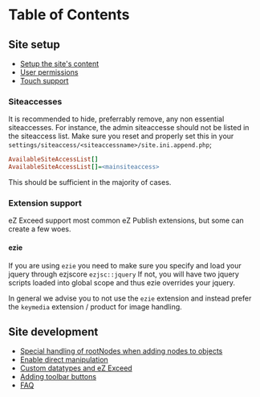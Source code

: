 Table of Contents
=================

## Site setup

* [Setup the site's content](https://github.com/KeyteqLabs/ezexceed-guide/blob/master/en/developer/content-setup.md)
* [User permissions](https://github.com/KeyteqLabs/ezexceed-guide/blob/master/en/developer/permissions.md)
* [Touch support](https://github.com/KeyteqLabs/ezexceed-guide/blob/master/en/developer/touch-support.md)

### Siteaccesses

It is recommended to hide, preferrably remove, any non essential siteaccesses.
For instance, the admin siteaccesse should not be listed in the siteaccess list.
Make sure you reset and properly set this in your `settings/siteaccess/<siteaccessname>/site.ini.append.php`;

```ini
AvailableSiteAccessList[]
AvailableSiteAccessList[]=<mainsiteaccess>
```

This should be sufficient in the majority of cases.

### Extension support

eZ Exceed support most common eZ Publish extensions, but some can create a few woes.

#### ezie

If you are using `ezie` you need to make sure you specify and load your jquery through ezjscore `ezjsc::jquery`
If not, you will have two jquery scripts loaded into global scope and thus ezie overrides your jquery.

In general we advise you to not use the `ezie` extension and instead prefer the `keymedia` extension / product for image handling.

## Site development

* [Special handling of rootNodes when adding nodes to objects](https://github.com/KeyteqLabs/ezexceed-guide/blob/master/en/developer/root-nodes.md)
* [Enable direct manipulation](https://github.com/KeyteqLabs/ezexceed-guide/blob/master/en/developer/direct-manipulation.md)
* [Custom datatypes and eZ Exceed](https://github.com/KeyteqLabs/ezexceed-guide/blob/master/en/developer/custom-datatypes.md)
* [Adding toolbar buttons](https://github.com/KeyteqLabs/ezexceed-guide/blob/master/en/developer/adding-toolbar-buttons.md)
* [FAQ](https://github.com/KeyteqLabs/ezexceed-guide/blob/master/en/faq.md)
